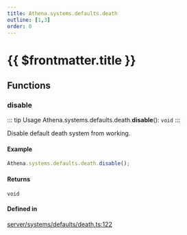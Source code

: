 ```yaml
---
title: Athena.systems.defaults.death
outline: [1,3]
order: 0
---
```


# {{ $frontmatter.title }}


## Functions

### disable

::: tip Usage
Athena.systems.defaults.death.**disable**(): `void`
:::

Disable default death system from working.

#### Example
```ts
Athena.systems.defaults.death.disable();
```

#### Returns

`void`

#### Defined in

[server/systems/defaults/death.ts:122](https://github.com/Stuyk/altv-athena/blob/e7d4753/src/core/server/systems/defaults/death.ts#L122)
